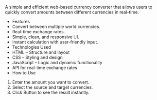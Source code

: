 A simple and efficient web-based currency converter that allows users to quickly convert amounts between different currencies in real-time.
- Features
- Convert between multiple world currencies.
- Real-time exchange rates.
- Simple, clean, and responsive UI.
- Instant calculation with user-friendly input.
- Technologies Used
- HTML – Structure and layout
- CSS – Styling and design
- JavaScript – Logic and dynamic functionality
-  API for real-time exchange rates
- How to Use
1. Enter the amount you want to convert.
2. Select the source and target currencies.
3. Click Button to see the result instantly.
